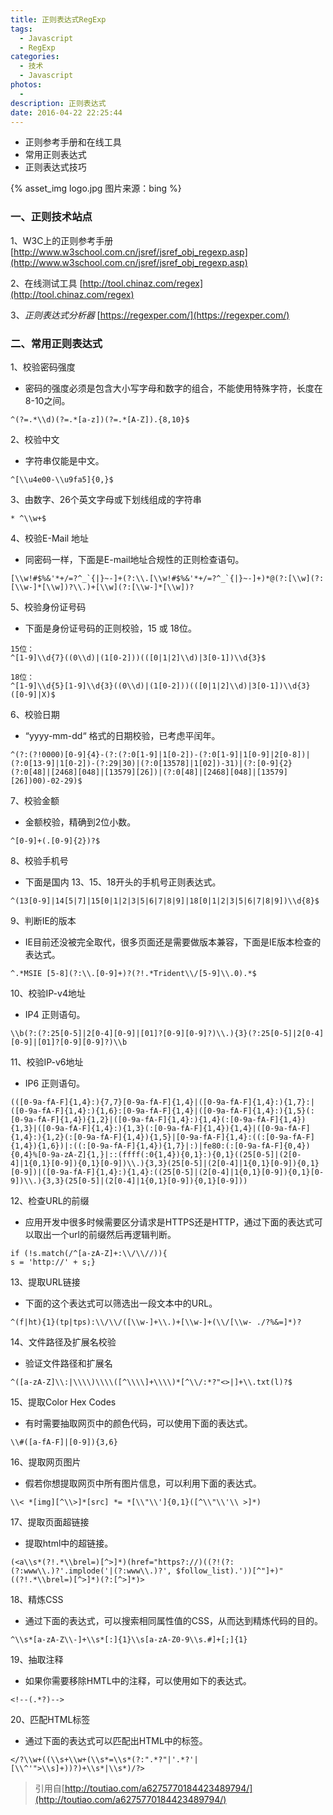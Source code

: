 ```yaml
---
title: 正则表达式RegExp
tags:
  - Javascript
  - RegExp
categories:
  - 技术
  - Javascript
photos:
  - 
description: 正则表达式
date: 2016-04-22 22:25:44
---
```


* 正则参考手册和在线工具
* 常用正则表达式
* 正则表达式技巧

{% asset_img logo.jpg 图片来源：bing %}

<!--more-->


### 一、正则技术站点
1、W3C上的正则参考手册
[http://www.w3school.com.cn/jsref/jsref_obj_regexp.asp](http://www.w3school.com.cn/jsref/jsref_obj_regexp.asp)

2、在线测试工具
[http://tool.chinaz.com/regex](http://tool.chinaz.com/regex)

3、*正则表达式分析器*
[https://regexper.com/](https://regexper.com/)

### 二、常用正则表达式

1、校验密码强度
* 密码的强度必须是包含大小写字母和数字的组合，不能使用特殊字符，长度在8-10之间。

```
^(?=.*\\d)(?=.*[a-z])(?=.*[A-Z]).{8,10}$
```

2、校验中文
* 字符串仅能是中文。

```
^[\\u4e00-\\u9fa5]{0,}$
```
3、由数字、26个英文字母或下划线组成的字符串

```
* ^\\w+$
```

4、校验E-Mail 地址
* 同密码一样，下面是E-mail地址合规性的正则检查语句。

```
[\\w!#$%&'*+/=?^_`{|}~-]+(?:\\.[\\w!#$%&'*+/=?^_`{|}~-]+)*@(?:[\\w](?:[\\w-]*[\\w])?\\.)+[\\w](?:[\\w-]*[\\w])?
```

5、校验身份证号码
* 下面是身份证号码的正则校验，15 或 18位。

```
15位：
^[1-9]\\d{7}((0\\d)|(1[0-2]))(([0|1|2]\\d)|3[0-1])\\d{3}$

18位：
^[1-9]\\d{5}[1-9]\\d{3}((0\\d)|(1[0-2]))(([0|1|2]\\d)|3[0-1])\\d{3}([0-9]|X)$
```

6、校验日期
* “yyyy-mm-dd“ 格式的日期校验，已考虑平闰年。

```
^(?:(?!0000)[0-9]{4}-(?:(?:0[1-9]|1[0-2])-(?:0[1-9]|1[0-9]|2[0-8])|(?:0[13-9]|1[0-2])-(?:29|30)|(?:0[13578]|1[02])-31)|(?:[0-9]{2}(?:0[48]|[2468][048]|[13579][26])|(?:0[48]|[2468][048]|[13579][26])00)-02-29)$
```

7、校验金额
* 金额校验，精确到2位小数。

```
^[0-9]+(.[0-9]{2})?$
```

8、校验手机号
* 下面是国内 13、15、18开头的手机号正则表达式。

```
^(13[0-9]|14[5|7]|15[0|1|2|3|5|6|7|8|9]|18[0|1|2|3|5|6|7|8|9])\\d{8}$
```

9、判断IE的版本
* IE目前还没被完全取代，很多页面还是需要做版本兼容，下面是IE版本检查的表达式。

```
^.*MSIE [5-8](?:\\.[0-9]+)?(?!.*Trident\\/[5-9]\\.0).*$
```

10、校验IP-v4地址
* IP4 正则语句。

```
\\b(?:(?:25[0-5]|2[0-4][0-9]|[01]?[0-9][0-9]?)\\.){3}(?:25[0-5]|2[0-4][0-9]|[01]?[0-9][0-9]?)\\b
```

11、校验IP-v6地址
* IP6 正则语句。

```
(([0-9a-fA-F]{1,4}:){7,7}[0-9a-fA-F]{1,4}|([0-9a-fA-F]{1,4}:){1,7}:|([0-9a-fA-F]{1,4}:){1,6}:[0-9a-fA-F]{1,4}|([0-9a-fA-F]{1,4}:){1,5}(:[0-9a-fA-F]{1,4}){1,2}|([0-9a-fA-F]{1,4}:){1,4}(:[0-9a-fA-F]{1,4}){1,3}|([0-9a-fA-F]{1,4}:){1,3}(:[0-9a-fA-F]{1,4}){1,4}|([0-9a-fA-F]{1,4}:){1,2}(:[0-9a-fA-F]{1,4}){1,5}|[0-9a-fA-F]{1,4}:((:[0-9a-fA-F]{1,4}){1,6})|:((:[0-9a-fA-F]{1,4}){1,7}|:)|fe80:(:[0-9a-fA-F]{0,4}){0,4}%[0-9a-zA-Z]{1,}|::(ffff(:0{1,4}){0,1}:){0,1}((25[0-5]|(2[0-4]|1{0,1}[0-9]){0,1}[0-9])\\.){3,3}(25[0-5]|(2[0-4]|1{0,1}[0-9]){0,1}[0-9])|([0-9a-fA-F]{1,4}:){1,4}:((25[0-5]|(2[0-4]|1{0,1}[0-9]){0,1}[0-9])\\.){3,3}(25[0-5]|(2[0-4]|1{0,1}[0-9]){0,1}[0-9]))
```

12、检查URL的前缀
* 应用开发中很多时候需要区分请求是HTTPS还是HTTP，通过下面的表达式可以取出一个url的前缀然后再逻辑判断。

```
if (!s.match(/^[a-zA-Z]+:\\/\\//)){
s = 'http://' + s;}
```

13、提取URL链接
* 下面的这个表达式可以筛选出一段文本中的URL。

```
^(f|ht){1}(tp|tps):\\/\\/([\\w-]+\\.)+[\\w-]+(\\/[\\w- ./?%&=]*)?
```

14、文件路径及扩展名校验
* 验证文件路径和扩展名

```
^([a-zA-Z]\\:|\\\\)\\\\([^\\\\]+\\\\)*[^\\/:*?"<>|]+\\.txt(l)?$
```

15、提取Color Hex Codes
* 有时需要抽取网页中的颜色代码，可以使用下面的表达式。

```
\\#([a-fA-F]|[0-9]){3,6}
```

16、提取网页图片
* 假若你想提取网页中所有图片信息，可以利用下面的表达式。

```
\\< *[img][^\\>]*[src] *= *[\\"\\']{0,1}([^\\"\\'\\ >]*)
```

17、提取页面超链接
* 提取html中的超链接。

```
(<a\\s*(?!.*\\brel=)[^>]*)(href="https?://)((?!(?:(?:www\\.)?'.implode('|(?:www\\.)?', $follow_list).'))[^"]+)"((?!.*\\brel=)[^>]*)(?:[^>]*)>
```

18、精炼CSS
* 通过下面的表达式，可以搜索相同属性值的CSS，从而达到精炼代码的目的。

```
^\\s*[a-zA-Z\\-]+\\s*[:]{1}\\s[a-zA-Z0-9\\s.#]+[;]{1}
```

19、抽取注释
* 如果你需要移除HMTL中的注释，可以使用如下的表达式。

```
<!--(.*?)-->
```

20、匹配HTML标签
* 通过下面的表达式可以匹配出HTML中的标签。

```
</?\\w+((\\s+\\w+(\\s*=\\s*(?:".*?"|'.*?'|[\\^'">\\s]+))?)+\\s*|\\s*)/?>
```

>引用自[http://toutiao.com/a6275770184423489794/](http://toutiao.com/a6275770184423489794/)